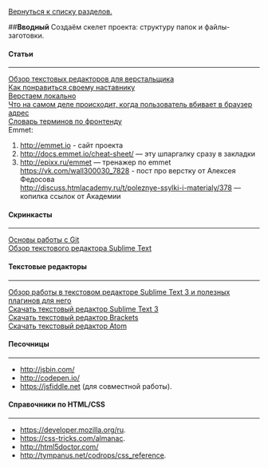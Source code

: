 [Вернуться к списку разделов.](../README.md)

##**Вводный**
Создаём скелет проекта: структуру папок и файлы-заготовки.

#### Статьи
----------
[Обзор текстовых редакторов для верстальщика](https://htmlacademy.ru/blog/40)<br>
[Как понравиться своему наставнику](../articles/как-понравиться-своему-наставнику/article.md)<br>
[Верстаем локально](../articles/верстаем-локально/article.md)<br>
[Что на самом деле происходит, когда пользователь вбивает в браузер адрес](http://habrahabr.ru/company/htmlacademy/blog/254825/)<br>
[Словарь терминов по фронтенду](https://github.com/web-standards-ru/dictionary/blob/master/Dictionary.md)<br>
Emmet:<br>
1. http://emmet.io - сайт проекта<br>
2. http://docs.emmet.io/cheat-sheet/ — эту шпаргалку сразу в закладки<br>
3. http://epixx.ru/emmet — тренажер по emmet<br>
https://vk.com/wall300030_7828 - пост про верстку от Алексея Федосова<br>
http://discuss.htmlacademy.ru/t/poleznye-ssylki-i-materialy/378 — копилка ссылок от Академии<br>

#### Скринкасты
----------
[Основы работы с Git](https://www.youtube.com/watch?v=Oyj5yVVrT4Q)<br>
[Обзор текстового редактора Sublime Text](https://www.youtube.com/watch?v=zdQ8Lyg58ak)<br>

#### Текстовые редакторы
----------
[Обзор работы в текстовом редакторе Sublime Text 3 и полезных плагинов для него](http://aalexeev239.github.io/sublime-presentation/)<br>
[Скачать текстовый редактор Sublime Text 3](http://www.sublimetext.com/3)<br>
[Скачать текстовый редактор Brackets](http://brackets.io/)<br>
[Скачать текстовый редактор Atom](https://atom.io/)<br>

#### Песочницы
----------
* http://jsbin.com/ 
* http://codepen.io/ 
* https://jsfiddle.net (для совместной работы).

#### Справочники по HTML/CSS
----------
* https://developer.mozilla.org/ru.
* https://css-tricks.com/almanac.
* http://html5doctor.com/
* http://tympanus.net/codrops/css_reference.
